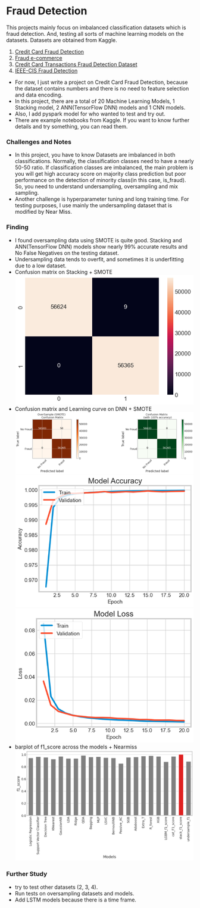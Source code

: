 # Fraud Detection 
This projects mainly focus on imbalanced classification datasets which is fraud detection. And, testing all sorts of machine learning models on the datasets.
Datasets are obtained from Kaggle.
1. [Credit Card Fraud Detection](https://www.kaggle.com/datasets/mlg-ulb/creditcardfraud?datasetId=310&sortBy=voteCount&sort=votes)
2. [Fraud e-commerce ](https://www.kaggle.com/datasets/vbinh002/fraud-ecommerce )
3. [Credit Card Transactions Fraud Detection Dataset](https://www.kaggle.com/datasets/kartik2112/fraud-detection)
4. [IEEE-CIS Fraud Detection]( https://www.kaggle.com/competitions/ieee-fraud-detection/data )  
* For now, I just write a project on Credit Card Fraud Detection, because the dataset contains numbers and there is no need to feature selection and data encoding.     
* In this project, there are a total of 20 Machine Learning Models, 1 Stacking model, 2 ANN(TensorFlow DNN) models and 1 CNN models.
* Also, I add pyspark model for who wanted to test and try out. 
* There are example notebooks from Kaggle. If you want to know further details and try something, you can read them.   

### Challenges and Notes
* In this project, you have to know Datasets are imbalanced in both classifications. Normally, the classification classes need to have a nearly 50-50 ratio. If classification classes are imbalanced, the main problem is you will get high accuracy score on majority class prediction but poor performance on the detection of minority class(in this case, is_fraud). So, you need to understand undersampling, oversampling and mix sampling.
* Another challenge is hyperparameter tuning and long training time. For testing purposes, I use mainly the undersampling dataset that is modified by Near Miss. 

### Finding 
* I found oversampling data using SMOTE is quite good. Stacking and ANN(TensorFlow DNN) models show nearly 99% accurate results and No False Negatives on the testing dataset. 
* Undersampling data tends to overfit, and sometimes it is underfitting due to a low dataset.
* Confusion matrix on Stacking + SMOTE  
![confusion matrix](output.png)
* Confusion matrix and Learning curve on DNN + SMOTE
![confusion matrix](output_dnn.png)
![learning curve_accuracy](learning_curve_dnn.png)
![learning_curve_loss](learning_curve_loss.png)
* barplot of f1_score across the models + Nearmiss  
![barplot of f1_score](barplot.png)

### Further Study 
* try to test other datasets (2, 3, 4).
* Run tests on oversampling datasets and models.
* Add LSTM models because there is a time frame.

